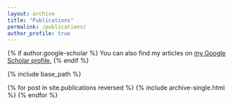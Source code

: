 ```yaml
---
layout: archive
title: "Publications"
permalink: /publications/
author_profile: true
---
```


{% if author.google-scholar %}
  You can also find my articles on <u><a href="{{author.google-scholar}}">my Google Scholar profile</a>.</u>
{% endif %}

{% include base_path %}

{% for post in site.publications reversed %}
  {% include archive-single.html %}
{% endfor %}
